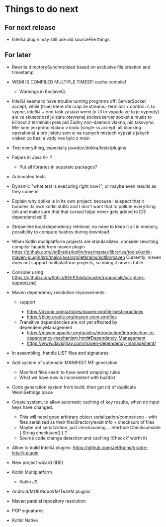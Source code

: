 # Things to do next

## For next release
- IntelliJ plugin may still use old sourceFile things

## For later
- Rewrite directorySynchronized based on exclusive file creation and timestamp

- WEMI IS COMPILED MULTIPLE TIMES!!! cache compile!
	- Warnings in EnclaveCL

- IntelliJ seems to have trouble turning programs off:
	ServerSocket accept, while (true) ktere cte crap ze streamu; terminal + control+c to vypne, intelliJ + end task zastavi wemi (v UI to vypada ze to je vypnuty) ale ve skutecnosti je stale otevrenej socket/server socket a musis to killnout z terminalu pres pid
    Zadny non-daemon vlakna, nic takovyho. Mel sem jen jedno vlakno v kodu (single ss accept, all blocking operations) a pro jistotu sem si na ruznych mistech vypsal z jakych vlaken co bezi a vzdy vse bylo z main

- Test everything, especially javadoc/dokka/tests/plugins

- Fatjars in Java 9+ ?
	- Put all libraries in separate packages?

- Automated tests

- Dynamic "what test is executing right now?", or maybe even results as they come in

- Explain why dokka is in its own project: because I suspect that it bundles its own kotlin stdlib and I don't want that to pollute everything (oh and make sure that that cursed fatjar never gets added to IDE dependencies!!!)

- Streamline local dependency retrieval, no need to keep it all in memory, possibility to compute hashes during download

- When Kotlin multiplatform projects are standardized, consider rewriting compiler facade from maven plugin
https://github.com/JetBrains/kotlin/tree/master/libraries/tools/kotlin-maven-plugin/src/main/java/org/jetbrains/kotlin/maven
Currently, maven does not support multiplatform projects, so doing it now is futile.

- Consider using https://github.com/Kotlin/KEEP/blob/master/proposals/scripting-support.md

- Maven dependency resolution improvements:
	- <profiles> support
		- https://dzone.com/articles/maven-profile-best-practices
		- https://blog.gradle.org/maven-pom-profiles
	- Transitive dependencies are not yet affected by dependencyManagement
		- https://maven.apache.org/guides/introduction/introduction-to-dependency-mechanism.html#Dependency_Management
		- https://www.davidjhay.com/maven-dependency-management/

- In assembling, handle LIST files and signatures
- Add system of automatic MANIFEST.MF generation
	- Manifest files seem to have weird wrapping rules
	- What we have now is inconsistent with build.kt

- Code generation system from build, then get rid of duplicate WemiSettings place

- Create system, to allow automatic caching of key results, when no input keys have changed.
	- This will need good arbitrary object serialization/comparison - with files serialized as their file/directory/exist info + checksum of files
	- Maybe not serialization, just checksuming... interface Checksumable { String checksum() } ?
	- Source code change detection and caching (Check if worth it)

- Allow to build IntelliJ plugins: https://github.com/JetBrains/gradle-intellij-plugin

- New project wizard (IDE)

- Kotlin Multiplatform
	- Kotlin JS

- Android/MOE/RoboVM/TeaVM plugins

- Maven parallel repository resolution

- PGP signatures

- Kotlin Native
